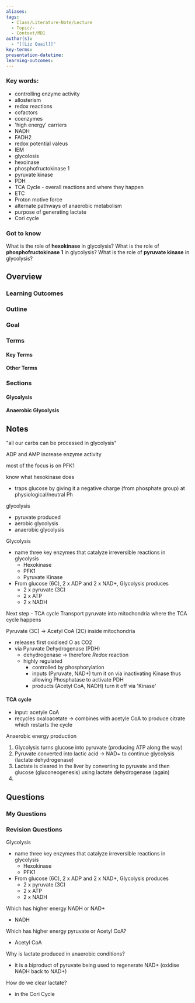 ```yaml
---
aliases: 
tags:
  - Class/Literature-Note/Lecture
  - Topic/-
  - Context/MD1
author(s):
  - "[[Liz Quail]]"
key-terms: 
presentation-datetime: 
learning-outcomes:
---
```


### Key words:
- controlling enzyme activity
- allosterism
- redox reactions
- cofactors
- coenzymes
- 'high energy' carriers
- NADH
- FADH2
- redox potential valeus
- IEM
- glycolosis
- hexoinase
- phosphofructokinase 1
- pyruvate kinase
- PDH
- TCA Cycle - overall reactions and where they happen
- ETC
- Proton motive force
- alternate pathways of anaerobic metabolism
- purpose of generating lactate
- Cori cycle





### Got to know

What is the role of **hexokinase** in glycolysis?
What is the role of **phosphofructokinase 1** in glycolysis?
What is the role of **pyruvate kinase** in glycolysis?





## Overview
### Learning Outcomes

### Outline

### Goal

### Terms
#### Key Terms

#### Other Terms

### Sections

#### Glycolysis
#### Anaerobic Glycolysis

## Notes

"all our carbs can be processed in glycolysis"

ADP and AMP increase enzyme activity

most of the focus is on PFK1

know what hexokinase does
- traps glucose by giving it a negative charge (from phosphate group) at physiological/neutral Ph

glycolysis
- pyruvate produced
- aerobic glycolysis
- anaerobic glycolysis


Glycolysis
- name three key enzymes that catalyze irreversible reactions in glycolysis
	- Hexokinase
	- PFK1
	- Pyruvate Kinase
- From glucose (6C), 2 x ADP and 2 x NAD+, Glycolysis produces 
	- 2 x pyruvate (3C)
	- 2 x ATP
	- 2 x NADH

Next step - TCA cycle
Transport pyruvate into mitochondria where the TCA cycle happens

Pyruvate (3C) -> Acetyl CoA (2C) inside mitochondria
- releases first oxidised O as CO2
- via Pyruvate Dehydrogenase (PDH)
	- dehydrogenase -> therefore *Redox* reaction
	- highly regulated
		- controlled by phosphorylation
		- inputs (Pyruvate, NAD+) turn it on via inactivating Kinase thus allowing Phosphatase to activate PDH
		- products (Acetyl CoA, NADH) turn it off via 'Kinase' 
#### TCA cycle
- input: acetyle CoA
- recycles oxaloacetate -> combines with acetyle CoA to produce citrate which restarts the cycle

Anaerobic energy production
1. Glycolysis turns glucose into pyruvate (producing ATP along the way)
2. Pyruvate converted into lactic acid -> NAD+ to continue glycolysis (lactate dehydrogenase)
3. Lactate is cleared in the liver by converting to pyruvate and then glucose (gluconeogenesis) using lactate dehydrogenase (again)
4. 
## Questions

### My Questions
### Revision Questions

Glycolysis
- name three key enzymes that catalyze irreversible reactions in glycolysis
	- Hexokinase
	- PFK1
- From glucose (6C), 2 x ADP and 2 x NAD+, Glycolysis produces 
	- 2 x pyruvate (3C)
	- 2 x ATP
	- 2 x NADH

Which has higher energy NADH or NAD+
- NADH

Which has higher energy pyruvate or Acetyl CoA?
- Acetyl CoA


Why is lactate produced in anaerobic conditions?
- it is a biproduct of pyruvate being used to regenerate NAD+ (oxidise NADH back to NAD+)

How do we clear lactate? 
- in the Cori Cycle